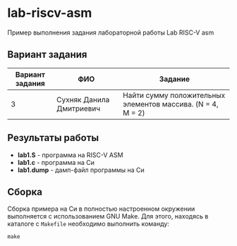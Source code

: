 # lab-riscv-asm

Пример выполнения задания лабораторной работы Lab RISC-V asm

## Вариант задания

Вариант задания | ФИО | Задание
--------------- | -------------| -------------
3 | Сухняк Данила Дмитриевич | Найти сумму положительных элементов массива. (N = 4, M = 2)

## Результаты работы

* **lab1.S** - программа на RISC-V ASM
* **lab1.c** - программа на Си
* **lab1.dump** - дамп-файл программы на Си

## Сборка
Сборка примера на Си в полностью настроенном окружении выполняется с использованием GNU Make. Для этого, находясь в каталоге с `Makefile` необходимо выполнить команду:
```
make
```
